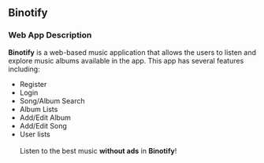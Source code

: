 ## Binotify
### Web App Description
**Binotify** is a web-based music application that allows the users to listen and explore music albums available in the app. This app has several features including: 
<br>
- Register
- Login
- Song/Album Search
- Album Lists
- Add/Edit Album
- Add/Edit Song
- User lists
<br> <br>
Listen to the best music **without ads** in **Binotify**!